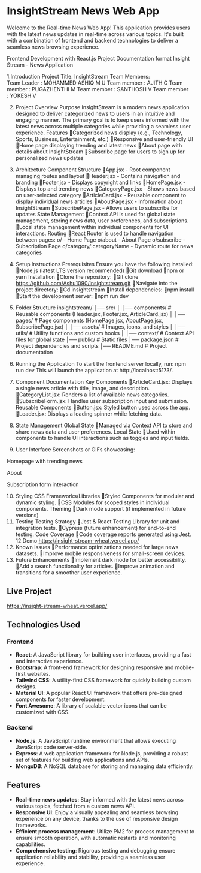 #  InsightStream News Web App

Welcome to the Real-time News Web App! This application provides users with the latest news updates in real-time across various topics. It's built with a combination of frontend and backend technologies to deliver a seamless news browsing experience.

Frontend Development with React.js
Project Documentation format
Insight Stream - News Application


1.Introduction
Project Title: InsightStream
Team Members:      
Team Leader : MOHAMMED ASHIQ M U
Team member : AJITH G
Team member : PUGAZHENTHI M
Team member : SANTHOSH V
Team member : YOKESH V

2. Project Overview
Purpose
InsightStream is a modern news application designed to deliver categorized news to users in an intuitive and engaging manner. The primary goal is to keep users informed with the latest news across multiple categories while providing a seamless user experience.
Features
Categorized news display (e.g., Technology, Sports, Business, Entertainment, etc.)
Responsive and user-friendly UI
Home page displaying trending and latest news
About page with details about InsightStream
Subscribe page for users to sign up for personalized news updates
3. Architecture
Component Structure
App.jsx - Root component managing routes and layout
Header.jsx - Contains navigation and branding
Footer.jsx - Displays copyright and links
HomePage.jsx - Displays top and trending news
CategoryPage.jsx - Shows news based on user-selected category
ArticleCard.jsx - Reusable component to display individual news articles
AboutPage.jsx - Information about InsightStream
SubscribePage.jsx - Allows users to subscribe for updates
State Management
Context API is used for global state management, storing news data, user preferences, and subscriptions.
Local state management within individual components for UI interactions.
Routing
React Router is used to handle navigation between pages: 
o/ - Home Page
o/about - About Page
o/subscribe - Subscription Page
o/category/:categoryName - Dynamic route for news categories
4. Setup Instructions
Prerequisites
Ensure you have the following installed:
Node.js (latest LTS version recommended)
Git download
npm or yarn
Installation
Clone the repository: 
Git clone https://github.com/Ashu1090/insightstream.git
Navigate into the project directory: 
Cd  insightstream
Install dependencies:
npm install
Start the development server:
npm run dev

5. Folder Structure
insightstream/
│── src/
│   │── components/   # Reusable components (Header.jsx, Footer.jsx, ArticleCard.jsx)
│   │── pages/        # Page components (HomePage.jsx, AboutPage.jsx, SubscribePage.jsx)
│   │── assets/       # Images, icons, and styles
│   │── utils/        # Utility functions and custom hooks
│   │── context/      # Context API files for global state
│── public/           # Static files
│── package.json      # Project dependencies and scripts
│── README.md         # Project documentation
6. Running the Application
To start the frontend server locally, run:
npm run dev
This will launch the application at http://localhost:5173/.
7. Component Documentation
Key Components
ArticleCard.jsx: Displays a single news article with title, image, and description.
CategoryList.jsx: Renders a list of available news categories.
SubscribeForm.jsx: Handles user subscription input and submission.
Reusable Components
Button.jsx: Styled button used across the app.
Loader.jsx: Displays a loading spinner while fetching data.
8. State Management
Global State
Managed via Context API to store and share news data and user preferences.
Local State
Used within components to handle UI interactions such as toggles and input fields.
9. User Interface
Screenshots or GIFs showcasing:


Homepage with trending news


About

Subscription form interaction






10. Styling
CSS Frameworks/Libraries
Styled Components for modular and dynamic styling.
CSS Modules for scoped styles in individual components.
Theming
Dark mode support (if implemented in future versions)
11. Testing
Testing Strategy
Jest & React Testing Library for unit and integration tests.
Cypress (future enhancement) for end-to-end testing.
Code Coverage
Code coverage reports generated using Jest.
12.Demo
https://insight-stream-wheat.vercel.app/
13. Known Issues
Performance optimizations needed for large news datasets.
Improve mobile responsiveness for small-screen devices.
14. Future Enhancements
Implement dark mode for better accessibility.
Add a search functionality for articles.
Improve animation and transitions for a smoother user experience.

## Live Project
https://insight-stream-wheat.vercel.app/

## Technologies Used

### Frontend
- **React**: A JavaScript library for building user interfaces, providing a fast and interactive experience.
- **Bootstrap**: A front-end framework for designing responsive and mobile-first websites.
- **Tailwind CSS**: A utility-first CSS framework for quickly building custom designs.
- **Material UI**: A popular React UI framework that offers pre-designed components for faster development.
- **Font Awesome**: A library of scalable vector icons that can be customized with CSS.

### Backend
- **Node.js**: A JavaScript runtime environment that allows executing JavaScript code server-side.
- **Express**: A web application framework for Node.js, providing a robust set of features for building web applications and APIs.
- **MongoDB**: A NoSQL database for storing and managing data efficiently.

## Features

- **Real-time news updates**: Stay informed with the latest news across various topics, fetched from a custom news API.
- **Responsive UI**: Enjoy a visually appealing and seamless browsing experience on any device, thanks to the use of responsive design frameworks.
- **Efficient process management**: Utilize PM2 for process management to ensure smooth operation, with automatic restarts and monitoring capabilities.
- **Comprehensive testing**: Rigorous testing and debugging ensure application reliability and stability, providing a seamless user experience.





